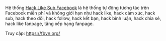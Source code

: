 <p class=MsoNormal>H&#7879; th&#7889;ng <a href="https://fbvn.org/">Hack Like Sub Facebook</a>
l&agrave; h&#7879; th&#7889;ng t&#7921; &#273;&#7897;ng t&#432;&#417;ng t&aacute;c tr&ecirc;n Facebook mi&#7877;n ph&iacute; v&agrave; kh&ocirc;ng gi&#7899;i h&#7841;n nh&#432; hack
like, hack c&#7843;m x&uacute;c, hack sub, hack theo d&otilde;i, hack follow, hack k&#7871;t b&#7841;n, hack
b&igrave;nh lu&#7853;n, hack chia s&#7867;, hack like fanpage, t&#259;ng x&#7871;p h&#7841;ng fanpage.</p>

<p class=MsoNormal>Truy c&#7853;p: <a href="https://fbvn.org/">https://fbvn.org/</a></p>

<p class=MsoNormal><o:p>&nbsp;</o:p></p>
